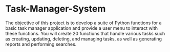 # Task-Manager-System
The objective of this project is to develop a suite of Python functions for a basic task manager application and provide a user menu to interact with these functions. You will create 20 functions that handle various tasks such as creating, updating, deleting, and managing tasks, as well as generating reports and performing searches.
